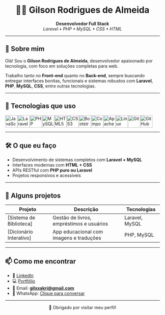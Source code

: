 <h1 align="center">👨‍💻<class="bi bi-terminal-fill"></i> Gilson Rodrigues de Almeida</h1>
<p align="center">
  <strong>Desenvolvedor Full Stack</strong><br>
  <em>Laravel • PHP • MySQL • CSS • HTML</em>
</p>

---

## 🧠 Sobre mim

Olá! Sou o **Gilson Rodrigues de Almeida**, desenvolvedor apaixonado por tecnologia, com foco em soluções completas para web.

Trabalho tanto no **Front-end** quanto no **Back-end**, sempre buscando entregar interfaces bonitas, funcionais e sistemas robustos com **Laravel**, **PHP**, **MySQL**, **CSS**, entre outras tecnologias.

---

## 🚀 Tecnologias que uso

<div style="display: flex; flex-wrap: wrap;">
  <img src="https://cdn.jsdelivr.net/gh/devicons/devicon/icons/javascript/javascript-original.svg" width="40px" alt="JavaScript"/>
  <img src="https://cdn.jsdelivr.net/gh/devicons/devicon/icons/laravel/laravel-original.svg" width="40px" alt="Laravel"/>
  <img src="https://cdn.jsdelivr.net/gh/devicons/devicon/icons/php/php-original.svg" width="40px" alt="PHP"/>
  <img src="https://cdn.jsdelivr.net/gh/devicons/devicon/icons/mysql/mysql-original.svg" width="40px" alt="MySQL"/>
  <img src="https://cdn.jsdelivr.net/gh/devicons/devicon/icons/html5/html5-original.svg" width="40px" alt="HTML5"/>
  <img src="https://cdn.jsdelivr.net/gh/devicons/devicon/icons/css3/css3-original.svg" width="40px" alt="CSS3"/>
  <img src="https://cdn.jsdelivr.net/gh/devicons/devicon/icons/bootstrap/bootstrap-original.svg" width="40px" alt="Bootstrap"/>
  <img src="https://cdn.jsdelivr.net/gh/devicons/devicon/icons/composer/composer-original.svg" width="40px" alt="Composer"/>
  <img src="https://cdn.jsdelivr.net/gh/devicons/devicon/icons/apache/apache-original.svg" width="40px" alt="Apache"/>
  <img src="https://cdn.jsdelivr.net/gh/devicons/devicon/icons/linux/linux-original.svg" width="40px" alt="Linux"/>
  <img src="https://cdn.jsdelivr.net/gh/devicons/devicon/icons/git/git-original.svg" width="40px" alt="Git"/>
  <img sytyle="box-shadow: white 1px" src="https://cdn.jsdelivr.net/gh/devicons/devicon/icons/github/github-original.svg" width="40px" alt="GitHub"/>
</div>

---

## 🛠️ O que eu faço

- Desenvolvimento de sistemas completos com **Laravel + MySQL**
- Interfaces modernas com **HTML + CSS**
- APIs RESTful com **PHP puro ou Laravel**
- Projetos responsivos e acessíveis

---

## 📂 Alguns projetos

| Projeto | Descrição | Tecnologias |
|--------|-----------|-------------|
| [Sistema de Biblioteca] | Gestão de livros, empréstimos e usuários | Laravel, MySQL |
| [Dicionário Interativo] | App educacional com imagens e traduções | PHP, MySQL |

---

## 📫 Como me encontrar

- 💼 [LinkedIn](https://www.linkedin.com/in/gilxakri)  
- 💻 [Portfólio](https://gilsonrodrigues.app.br) 
- 📧 Email: **gilxxakri@gmail.com**  
- 📱 WhatsApp: [Clique para conversar](https://wa.me/5538998919139)

---

<p align="center">
  💙 Obrigado por visitar meu perfil! <br>
</p>
